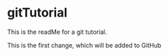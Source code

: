 # gitTutorial
This is the readMe for a git tutorial.

This is the first change, which will be added to GitHub